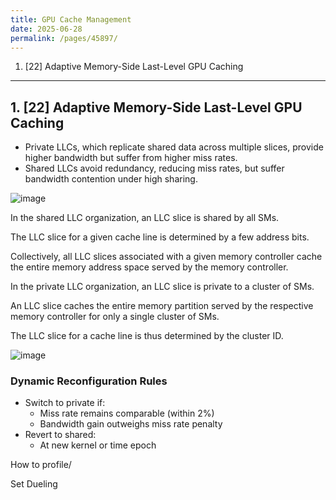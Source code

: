 ```yaml
---
title: GPU Cache Management
date: 2025-06-28
permalink: /pages/45897/
---
```


1. [22] Adaptive Memory-Side Last-Level GPU Caching


---

## 1. [22] Adaptive Memory-Side Last-Level GPU Caching

- Private LLCs, which replicate shared data across multiple slices, provide higher bandwidth but suffer from higher miss rates.
- Shared LLCs avoid redundancy, reducing miss rates, but suffer bandwidth contention under high sharing.


![image](https://github.com/user-attachments/assets/fe7ab2e6-f43a-4881-b154-0782bb84bafc)


In the shared LLC organization, an LLC slice is shared by all SMs.

The LLC slice for a given cache line is determined by a few address bits.

Collectively, all LLC slices associated with a given memory controller cache the entire memory address space served by the memory controller.

In the private LLC organization, an LLC slice is private to a cluster of SMs.

An LLC slice caches the entire memory partition served by the respective memory controller for only a single cluster of SMs.

The LLC slice for a cache line is thus determined by the cluster ID.


![image](https://github.com/user-attachments/assets/86193f2f-2ad3-45c3-a78d-4b4c79db370d)


### Dynamic Reconfiguration Rules

- Switch to private if:
  - Miss rate remains comparable (within 2%)
  - Bandwidth gain outweighs miss rate penalty
- Revert to shared:
  - At new kernel or time epoch

How to profile/

Set Dueling
